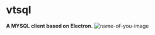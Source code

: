 # vtsql

**A MYSQL client based on Electron.**
![name-of-you-image](https://source.violetime.com/images/vssql.png)
